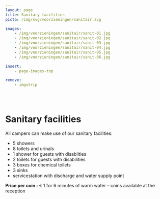 ```yaml
---
layout: page
title: Sanitary facilities
picto: /img/svg/voorzieningen/sanitair.svg

images:
    - /img/voorzieningen/sanitair/sanit-01.jpg
    - /img/voorzieningen/sanitair/sanit-02.jpg
    - /img/voorzieningen/sanitair/sanit-03.jpg
    - /img/voorzieningen/sanitair/sanit-04.jpg
    - /img/voorzieningen/sanitair/sanit-05.jpg
    - /img/voorzieningen/sanitair/sanit-06.jpg

insert:
    - page-images-top

remove:
    - imgstrip
    

---
```


# Sanitary facilities

All campers can make use of our sanitary facilities:

* 5 showers
* 8 toilets and urinals
* 1 shower for guests with disablities
* 2 toilets for guests with disabilities
* 3 boxes for chemical toilets
* 3 sinks
* servicestation with discharge and water supply point

**Price per coin :** € 1 for 6 minutes of warm water – coins available at the reception